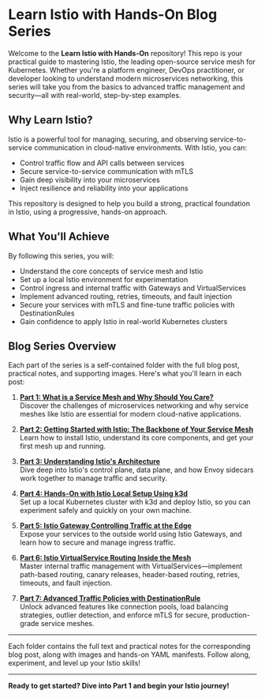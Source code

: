 # Learn Istio with Hands-On Blog Series

Welcome to the **Learn Istio with Hands-On** repository! This repo is your practical guide to mastering Istio, the leading open-source service mesh for Kubernetes. Whether you're a platform engineer, DevOps practitioner, or developer looking to understand modern microservices networking, this series will take you from the basics to advanced traffic management and security—all with real-world, step-by-step examples.

## Why Learn Istio?
Istio is a powerful tool for managing, securing, and observing service-to-service communication in cloud-native environments. With Istio, you can:
- Control traffic flow and API calls between services
- Secure service-to-service communication with mTLS
- Gain deep visibility into your microservices
- Inject resilience and reliability into your applications

This repository is designed to help you build a strong, practical foundation in Istio, using a progressive, hands-on approach.

## What You'll Achieve
By following this series, you will:
- Understand the core concepts of service mesh and Istio
- Set up a local Istio environment for experimentation
- Control ingress and internal traffic with Gateways and VirtualServices
- Implement advanced routing, retries, timeouts, and fault injection
- Secure your services with mTLS and fine-tune traffic policies with DestinationRules
- Gain confidence to apply Istio in real-world Kubernetes clusters

## Blog Series Overview
Each part of the series is a self-contained folder with the full blog post, practical notes, and supporting images. Here's what you'll learn in each post:

1. **[Part 1: What is a Service Mesh and Why Should You Care?](./part-1-what-is-a-service-mesh/README.md)**  
   Discover the challenges of microservices networking and why service meshes like Istio are essential for modern cloud-native applications.

2. **[Part 2: Getting Started with Istio: The Backbone of Your Service Mesh](./part-2-getting-started-with-istio/README.md)**  
   Learn how to install Istio, understand its core components, and get your first mesh up and running.

3. **[Part 3: Understanding Istio's Architecture](./part-3-understanding-istio-architecture/README.md)**  
   Dive deep into Istio's control plane, data plane, and how Envoy sidecars work together to manage traffic and security.

4. **[Part 4: Hands-On with Istio Local Setup Using k3d](./part-4-hands-on-istio-local-setup/README.md)**  
   Set up a local Kubernetes cluster with k3d and deploy Istio, so you can experiment safely and quickly on your own machine.

5. **[Part 5: Istio Gateway Controlling Traffic at the Edge](./part-5-istio-gateway-controlling-traffic/README.md)**  
   Expose your services to the outside world using Istio Gateways, and learn how to secure and manage ingress traffic.

6. **[Part 6: Istio VirtualService Routing Inside the Mesh](./part-6-istio-virtualservice-routing/README.md)**  
   Master internal traffic management with VirtualServices—implement path-based routing, canary releases, header-based routing, retries, timeouts, and fault injection.

7. **[Part 7: Advanced Traffic Policies with DestinationRule](./part-7-advanced-traffic-policies/README.md)**  
   Unlock advanced features like connection pools, load balancing strategies, outlier detection, and enforce mTLS for secure, production-grade service meshes.

---

Each folder contains the full text and practical notes for the corresponding blog post, along with images and hands-on YAML manifests. Follow along, experiment, and level up your Istio skills!

---

**Ready to get started? Dive into Part 1 and begin your Istio journey!**